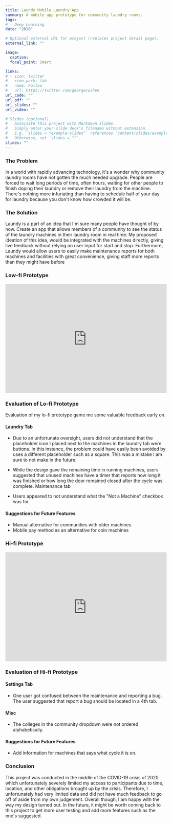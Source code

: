 ```yaml
---
title: Laundy Mobile Laundry App
summary: A mobile app prototype for community laundry rooms.
tags:
# - Deep Learning
date: "2020"

# Optional external URL for project (replaces project detail page).
external_link: ""

image:
  caption: 
  focal_point: Smart

links:
# - icon: twitter
#   icon_pack: fab
#   name: Follow
#   url: https://twitter.com/georgecushen
url_code: ""
url_pdf: ""
url_slides: ""
url_video: ""

# Slides (optional).
#   Associate this project with Markdown slides.
#   Simply enter your slide deck's filename without extension.
#   E.g. `slides = "example-slides"` references `content/slides/example-slides.md`.
#   Otherwise, set `slides = ""`.
slides: ""
---
```


<h3>The Problem</h3>

In a world with rapidly advancing technology, it's a wonder why community laundry rooms have not gotten the much needed upgrade. People are forced to wait long periods of time, often hours, waiting for other people to finish doping their laundry or remove their laundry from the machine. There's nothing more infuriating than having to schedule half of your day for laundry because you don't know how crowded it will be.

<h3>The Solution</h3>

Laundy is a part of an idea that I'm sure many people have thought of by now. Create an app that allows members of a community to see the status of the laundry machines in their laundry room in real time. My proposed ideation of this idea, would be integrated with the machines directly, giving live feedback without relying on user input for start and stop. Furthermore, Laundy would allow users to easily make maintenance reports for both machines and facilities with great convenience, giving staff more reports than they might have before

<h3>Low-fi Prototype</h3>

<div style="position: relative; padding-bottom: 67.5%; height: 0; margin: 10px 0; overflow: hidden;">
  <iframe style="border: 1px solid rgba(0, 0, 0, 0.1); position: absolute; top: 0; left: 0; width: 100%; height: 100%;" src="https://www.figma.com/embed?embed_host=share&url=https%3A%2F%2Fwww.figma.com%2Fproto%2FBm5bpQRGBaoI9DWLHyEodo%2FLaundy%3Fpage-id%3D0%253A1%26node-id%3D10%253A15%26viewport%3D814%252C167%252C0.4426470696926117%26scaling%3Dscale-down" allowfullscreen></iframe>
</div>

<h3>Evaluation of Lo-fi Prototype</h3>

Evaluation of my lo-fi prototype game me some valuable feedback early on.

<h4>Laundry Tab</h4>

- Due to an unfortunate oversight, users did not understand that the placeholder icon I placed next to the machines in the laundry tab were buttons. In this instance, the problem could have easily been avoided by uses a different placeholder such as a square. This was a mistake I am sure to not make in the future.

- While the design gave the remaining time in running machines, users suggested that unused machines have a timer that reports how long it was finished or how long the door remained closed after the cycle was complete. Maintenance tab

- Users appeared to not understand what the "Not a Machine" checkbox was for.

<h4>Suggestions for Future Features</h4>

- Manual alternative for communities with older machines
- Mobile pay method as an alternative for coin machines

<h3>Hi-fi Prototype</h3>

<div style="position: relative; padding-bottom: 67.5%; height: 0; margin: 10px 0; overflow: hidden;">
  <iframe style="border: 1px solid rgba(0, 0, 0, 0.1); position: absolute; top: 0; left: 0; width: 100%; height: 100%;" src="https://www.figma.com/embed?embed_host=share&url=https%3A%2F%2Fwww.figma.com%2Fproto%2FBm5bpQRGBaoI9DWLHyEodo%2FLaundy%3Fpage-id%3D1%253A211%26node-id%3D62%253A182%26viewport%3D534%252C306%252C0.2261541336774826%26scaling%3Dcontain"" allowfullscreen></iframe>
</div>

<h3>Evaluation of Hi-fi Prototype</h3>

<h4>Settings Tab</h4>

- One user got confused between the maintenance and reporting a bug. The user suggested that report a bug should be located in a 4th tab.

<h4>Misc</h4>

- The colleges in the community dropdown were not ordered alphabetically.

<h4>Suggestions for Future Features</h4>

- Add information for machines that says what cycle it is on.

<h3>Conclusion</h3>

This project was conducted in the middle of the COVID-19 crisis of 2020 which unfortunately severely limited my access to participants due to time, location, and other obligations brought up by the crisis. Therefore, I unfortunately had very limited data and did not have much feedback to go off of aside from my own judgement. Overall though, I am happy with the way my design turned out. In the future, it might be worth coming back to this project to get more user testing and add more features such as the one's suggested.